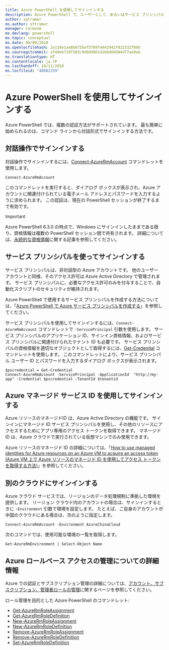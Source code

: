 ```yaml
---
title: Azure PowerShell を使用してサインインする
description: Azure PowerShell で、ユーザーとして、あるいはサービス プリンシパルまたは Azure リソースのマネージド ID を使用してサインインする方法。
author: sptramer
ms.author: sttramer
manager: carmonm
ms.devlang: powershell
ms.topic: conceptual
ms.date: 09/09/2018
ms.openlocfilehash: 2a118e1aa8b6755ef5769f44429427d22532780d
ms.sourcegitcommit: a749eb729f583c9d0dd86141bbd04984d77ae9ab
ms.translationtype: HT
ms.contentlocale: ja-JP
ms.lasthandoff: 10/11/2018
ms.locfileid: "48882259"
---
```

# <a name="sign-in-with-azure-powershell"></a>Azure PowerShell を使用してサインインする

Azure PowerShell では、複数の認証方法がサポートされています。 最も簡単に始められるのは、コマンド ラインから対話形式でサインインする方法です。

## <a name="sign-in-interactively"></a>対話操作でサインインする

対話操作でサインインするには、[Connect-AzureRmAccount](/powershell/module/azurerm.profile/connect-azurermaccount) コマンドレットを使用します。

```azurepowershell
Connect-AzureRmAccount
```

このコマンドレットを実行すると、ダイアログ ボックスが表示され、Azure アカウントに関連付けられている電子メール アドレスとパスワードを入力するように求められます。 この認証は、現在の PowerShell セッションが終了するまで有効です。

> [!IMPORTANT]
> Azure PowerShell 6.3.0 の時点で、Windows にサインインしたままである限り、資格情報は複数の PowerShell セッション間で共有されます。 詳細については、[永続的な資格情報](context-persistence.md)に関する記事を参照してください。

## <a name="sign-in-with-a-service-principal"></a>サービス プリンシパルを使ってサインインする

サービス プリンシパルは、非対話型の Azure アカウントです。 他のユーザー アカウントと同様、そのアクセス許可は Azure Active Directory で管理されます。 サービス プリンシパルに、必要なアクセス許可のみを付与することで、自動化スクリプトのセキュリティが維持されます。

Azure PowerShell で使用するサービス プリンシパルを作成する方法については、「[Azure PowerShell で Azure サービス プリンシパルを作成する](create-azure-service-principal-azureps.md)」を参照してください。

サービス プリンシパルを使用してサインインするには、`Connect-AzureRmAccount` コマンドレットで `-ServicePrincipal` 引数を使用します。 サービス プリンシパルのアプリケーション ID、サインイン資格情報、およびサービス プリンシパルに関連付けられたテナント ID も必要です。 サービス プリンシパルの資格情報を適切なオブジェクトとして取得するには、[Get-Credential](/powershell/module/microsoft.powershell.security/get-credential) コマンドレットを使用します。 このコマンドレットにより、サービス プリンシパル ユーザー ID とパスワードを入力するダイアログ ボックスが表示されます。

```azurepowershell-interactive
$pscredential = Get-Credential
Connect-AzureRmAccount -ServicePrincipal -ApplicationId  "http://my-app" -Credential $pscredential -TenantId $tenantid
```

## <a name="sign-in-using-an-azure-managed-service-identity"></a>Azure マネージド サービス ID を使用してサインインする

Azure リソースのマネージドID は、Azure Active Directory の機能です。 サインインにマネージド ID サービス プリンシパルを使用し、その他のリソースにアクセスするためにアプリ専用のアクセス トークンを取得できます。 マネージド ID は、Azure クラウドで実行されている仮想マシンでのみ使用できます。

Azure リソースのマネージド ID の詳細については、「[How to use managed identities for Azure resources on an Azure VM to acquire an access token (Azure VM 上で Azure リソースのマネージド ID を使用してアクセス トークンを取得する方法)](/azure/active-directory/managed-identities-azure-resources/how-to-use-vm-token)」を参照してください。

## <a name="sign-in-to-another-cloud"></a>別のクラウドにサインインする

Azure クラウド サービスでは、リージョンのデータ処理規制に準拠した環境を提供します。
リージョン クラウド内のアカウントの場合は、サインインするときに `-Environment` 引数で環境を設定します。
たとえば、ご自身のアカウントが中国のクラウドにある場合は、次のように指定します。

```azurepowershell-interactive
Connect-AzureRmAccount -Environment AzureChinaCloud
```

次のコマンドでは、使用可能な環境の一覧を取得します。

```azurepowershell-interactive
Get-AzureRmEnvironment | Select-Object Name
```

## <a name="learn-more-about-managing-azure-role-based-access"></a>Azure ロールベース アクセスの管理についての詳細情報

Azure での認証とサブスクリプション管理の詳細については、[アカウント、サブスクリプション、管理者ロールの管理](/azure/active-directory/role-based-access-control-configure)に関するページを参照してください。

ロール管理を目的とした Azure PowerShell のコマンドレット:

* [Get-AzureRmRoleAssignment](/powershell/module/AzureRM.Resources/Get-AzureRmRoleAssignment)
* [Get-AzureRmRoleDefinition](/powershell/module/AzureRM.Resources/Get-AzureRmRoleDefinition)
* [New-AzureRmRoleAssignment](/powershell/module/AzureRM.Resources/New-AzureRmRoleAssignment)
* [New-AzureRmRoleDefinition](/powershell/module/AzureRM.Resources/New-AzureRmRoleDefinition)
* [Remove-AzureRmRoleAssignment](/powershell/module/AzureRM.Resources/Remove-AzureRmRoleAssignment)
* [Remove-AzureRmRoleDefinition](/powershell/module/AzureRM.Resources/Remove-AzureRmRoleDefinition)
* [Set-AzureRmRoleDefinition](/powershell/module/AzureRM.Resources/Set-AzureRmRoleDefinition)
